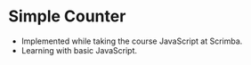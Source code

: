 # Simple Counter

- Implemented while taking the course JavaScript at Scrimba. 
- Learning with basic JavaScript. 